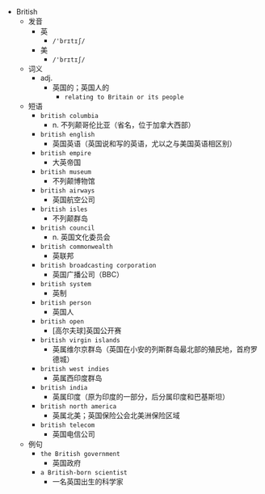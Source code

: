 - British
  - 发音
    - 英
      - `/'brɪtɪʃ/`
    - 美
      - `/'brɪtɪʃ/`
  - 词义
    - adj.
      - 英国的；英国人的
        - `relating to Britain or its people`
  - 短语
    - `british columbia`
      - n. 不列颠哥伦比亚（省名，位于加拿大西部） 
    - `british english`
      - 英国英语（英国说和写的英语，尤以之与美国英语相区别） 
    - `british empire`
      - 大英帝国 
    - `british museum`
      - 不列颠博物馆 
    - `british airways`
      - 英国航空公司 
    - `british isles`
      - 不列颠群岛 
    - `british council`
      - n. 英国文化委员会 
    - `british commonwealth`
      - 英联邦 
    - `british broadcasting corporation`
      - 英国广播公司（BBC） 
    - `british system`
      - 英制 
    - `british person`
      - 英国人 
    - `british open`
      - [高尔夫球]英国公开赛 
    - `british virgin islands`
      - 英属维尔京群岛（英国在小安的列斯群岛最北部的殖民地，首府罗德城） 
    - `british west indies`
      - 英属西印度群岛 
    - `british india`
      - 英属印度（原为印度的一部分，后分属印度和巴基斯坦） 
    - `british north america`
      - 英属北美；英国保险公会北美洲保险区域 
    - `british telecom`
      - 英国电信公司 
  - 例句
    - `the British government`
      - 英国政府
    - `a British-born scientist`
      - 一名英国出生的科学家

